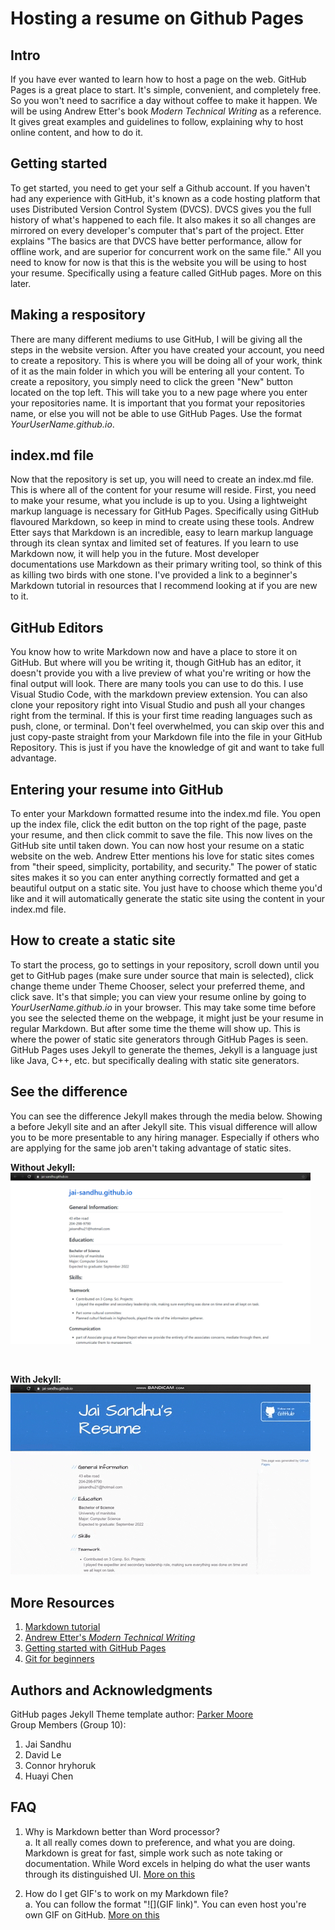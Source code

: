 # Hosting a resume on Github Pages

## Intro
If you have ever wanted to learn how to host a page on the web. GitHub Pages is a great place to start. It's simple, convenient, and completely free. So you won't need to sacrifice a day without coffee to make it happen. We will be using Andrew Etter's book _Modern Technical Writing_ as a reference. It gives great examples and guidelines to follow, explaining why to host online content, and how to do it.  

## Getting started
To get started, you need to get your self a Github account. If you haven't had any experience with GitHub, it's known as a code hosting platform that uses Distributed Version Control System (DVCS). DVCS gives you the full history of what's happened to each file. It also makes it so all changes are mirrored on every developer's computer that's part of the project. Etter explains "The basics are that DVCS have better performance, allow for offline work, and are superior for concurrent work on the same file." All you need to know for now is that this is the website you will be using to host your resume. Specifically using a feature called GitHub pages. More on this later.  

## Making a respository
There are many different mediums to use GitHub, I will be giving all the steps in the website version. After you have created your account, you need to create a repository. This is where you will be doing all of your work, think of it as the main folder in which you will be entering all your content. To create a repository, you simply need to click the green "New" button located on the top left. This will take you to a new page where you enter your repositories name. It is important that you format your repositories name, or else you will not be able to use GitHub Pages. Use the format _YourUserName.github.io<span>_.

## index.md<span> file
Now that the repository is set up, you will need to create an index.md<span> file. This is where all of the content for your resume will reside. First, you need to make your resume, what you include is up to you. Using a lightweight markup language is necessary for GitHub Pages. Specifically using GitHub flavoured Markdown, so keep in mind to create using these tools. Andrew Etter says that Markdown is an incredible, easy to learn markup language through its clean syntax and limited set of features. If you learn to use Markdown now, it will help you in the future. Most developer documentations use Markdown as their primary writing tool, so think of this as killing two birds with one stone. I've provided a link to a beginner's Markdown tutorial in resources that I recommend looking at if you are new to it.  

## GitHub Editors
You know how to write Markdown now and have a place to store it on GitHub. But where will you be writing it, though GitHub has an editor, it doesn't provide you with a live preview of what you're writing or how the final output will look. There are many tools you can use to do this. I use Visual Studio Code, with the markdown preview extension. You can also clone your repository right into Visual Studio and push all your changes right from the terminal. If this is your first time reading languages such as push, clone, or terminal. Don't feel overwhelmed, you can skip over this and just copy-paste straight from your Markdown file into the file in your GitHub Repository. This is just if you have the knowledge of git and want to take full advantage.   

## Entering your resume into GitHub
To enter your Markdown formatted resume into the index.md<span> file. You open up the index file, click the edit button on the top right of the page, paste your resume, and then click commit to save the file. This now lives on the GitHub site until taken down. You can now host your resume on a static website on the web. Andrew Etter mentions his love for static sites comes from "their speed, simplicity, portability, and security." The power of static sites makes it so you can enter anything correctly formatted and get a beautiful output on a static site. You just have to choose which theme you'd like and it will automatically generate the static site using the content in your index.md<span> file. 

## How to create a static site
To start the process, go to settings in your repository, scroll down until you get to GitHub pages (make sure under source that main is selected), click change theme under Theme Chooser, select your preferred theme, and click save. It's that simple; you can view your resume online by going to _YourUserName.github.io<span>_ in your browser. This may take some time before you see the selected theme on the webpage, it might just be your resume in regular Markdown. But after some time the theme will show up. This is where the power of static site generators through GitHub Pages is seen. GitHub Pages uses Jekyll to generate the themes, Jekyll is a language just like Java, C++, etc. but specifically dealing with static site generators. 

## See the difference
You can see the difference Jekyll makes through the media below. Showing a before Jekyll site and an after Jekyll site. This visual difference will allow you to be more presentable to any hiring manager. Especially if others who are applying for the same job aren't taking advantage of static sites.  


**Without Jekyll:**  
<img src="https://github.com/jai-sandhu/jai-sandhu.github.io/blob/main/media/pic.png" width="480">

&nbsp;  

**With Jekyll:**  
![Resume with Jekyll GIF](https://github.com/jai-sandhu/jai-sandhu.github.io/blob/main/media/gif.gif)

## More Resources
1. [Markdown tutorial](https://www.markdowntutorial.com/)
2. [Andrew Etter's _Modern Technical Writing_](https://www.amazon.ca/Modern-Technical-Writing-Introduction-Documentation-ebook/dp/B01A2QL9SS)
3. [Getting started with GitHub Pages](https://pages.github.com/)
4. [Git for beginners](https://product.hubspot.com/blog/git-and-github-tutorial-for-beginners)
&nbsp;  

## Authors and Acknowledgments  
GitHub pages Jekyll Theme template author: [Parker Moore](https://github.com/parkr)  
Group Members (Group 10):
1. Jai Sandhu
2. David Le
3. Connor hryhoruk
4. Huayi Chen  

## FAQ  
1. Why is Markdown better than Word processor?  
   a. It all really comes down to preference, and what you are doing. Markdown is great for fast, simple work such as note taking or documentation. While Word excels in helping do what the user wants through its distinguished UI. [More on this](https://techup.lawyer/why-and-how-to-use-markdown-instead-of-or-in-addition-to-word.html)

2. How do I get GIF's to work on my Markdown file?  
   a. You can follow the format "![](GIF link)". You can even host you're own GIF on GitHub. [More on this](https://medium.com/@josephcardillo/how-to-add-gifs-to-your-github-readme-89c74da2ce47)

